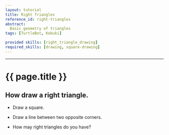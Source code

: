 ```yaml
---
layout: tutorial
title: Right Triangles
reference_id: right-triangles
abstract:
  Basic geometry of triangles
tags: [TurtleBot, Kobuki]

provided skills: [right_triangle_drawing]
required_skills: [drawing, square-drawing]
---
```


----

# {{ page.title }}

## How draw a right triangle. 

 - Draw a square. 
 - Draw a line between two opposite corners. 


 - How may right triangles do you have? 


